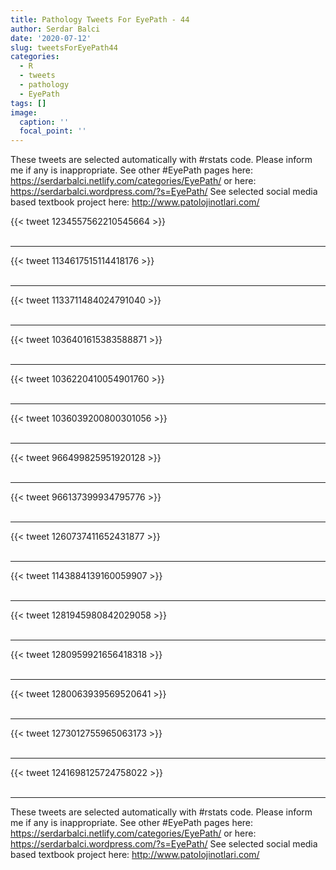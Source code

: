 ```yaml
---
title: Pathology Tweets For EyePath - 44
author: Serdar Balci
date: '2020-07-12'
slug: tweetsForEyePath44
categories:
  - R
  - tweets
  - pathology
  - EyePath
tags: []
image:
  caption: ''
  focal_point: ''
---
```



These tweets are selected automatically with #rstats code. Please inform me if any is inappropriate.
See other #EyePath pages here: https://serdarbalci.netlify.com/categories/EyePath/  or here: https://serdarbalci.wordpress.com/?s=EyePath/ 
See selected social media based textbook project here: http://www.patolojinotlari.com/

{{< tweet 1234557562210545664 >}}
<br>
<br>
<hr>
{{< tweet 1134617515114418176 >}}
<br>
<br>
<hr>
{{< tweet 1133711484024791040 >}}
<br>
<br>
<hr>
{{< tweet 1036401615383588871 >}}
<br>
<br>
<hr>
{{< tweet 1036220410054901760 >}}
<br>
<br>
<hr>
{{< tweet 1036039200800301056 >}}
<br>
<br>
<hr>
{{< tweet 966499825951920128 >}}
<br>
<br>
<hr>
{{< tweet 966137399934795776 >}}
<br>
<br>
<hr>
{{< tweet 1260737411652431877 >}}
<br>
<br>
<hr>
{{< tweet 1143884139160059907 >}}
<br>
<br>
<hr>
{{< tweet 1281945980842029058 >}}
<br>
<br>
<hr>
{{< tweet 1280959921656418318 >}}
<br>
<br>
<hr>
{{< tweet 1280063939569520641 >}}
<br>
<br>
<hr>
{{< tweet 1273012755965063173 >}}
<br>
<br>
<hr>
{{< tweet 1241698125724758022 >}}
<br>
<br>
<hr>


These tweets are selected automatically with #rstats code. Please inform me if any is inappropriate.
See other #EyePath pages here: https://serdarbalci.netlify.com/categories/EyePath/  or here: https://serdarbalci.wordpress.com/?s=EyePath/ 
See selected social media based textbook project here: http://www.patolojinotlari.com/
